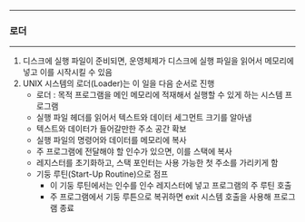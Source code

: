 -----
### 로더
-----
1. 디스크에 실행 파일이 준비되면, 운영체제가 디스크에 실행 파일을 읽어서 메모리에 넣고 이를 시작시킬 수 있음
2. UNIX 시스템의 로더(Loader)는 이 일을 다음 순서로 진행
   - 로더 : 목적 프로그램을 메인 메모리에 적재해서 실행할 수 있게 하는 시스템 프로그램
   - 실행 파일 헤더를 읽어서 텍스트와 데이터 세그먼트 크기를 알아냄
   - 텍스트와 데이터가 들어갈만한 주소 공간 확보
   - 실행 파일의 명령어와 데이터를 메모리에 복사
   - 주 프로그램에 전달해야 할 인수가 있으면, 이를 스택에 복사
   - 레지스터를 초기화하고, 스택 포인터는 사용 가능한 첫 주소를 가리키게 함
   - 기둥 루틴(Start-Up Routine)으로 점프
     + 이 기둥 루틴에서는 인수를 인수 레지스터에 넣고 프로그램의 주 루틴 호출
     + 주 프로그램에서 기둥 루튼으로 복귀하면 exit 시스템 호출을 사용해 프로그램 종료
